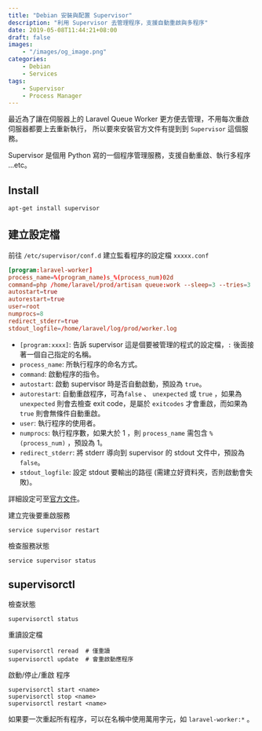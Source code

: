 ```yaml
---
title: "Debian 安裝與配置 Supervisor"
description: "利用 Supervisor 去管理程序，支援自動重啟與多程序"
date: 2019-05-08T11:44:21+08:00
draft: false
images:
    - "/images/og_image.png"
categories:
    - Debian
    - Services
tags:
    - Supervisor
    - Process Manager
---
```


最近為了讓在伺服器上的 Laravel Queue Worker 更方便去管理，不用每次重啟伺服器都要上去重新執行，
所以要來安裝官方文件有提到到 `Supervisor` 這個服務。

Supervisor 是個用 Python 寫的一個程序管理服務，支援自動重啟、執行多程序 ...etc。

<!--more-->

## Install
```bash
apt-get install supervisor
```

## 建立設定檔
前往 `/etc/supervisor/conf.d` 建立監看程序的設定檔 `xxxxx.conf`

```conf
[program:laravel-worker]
process_name=%(program_name)s_%(process_num)02d
command=php /home/laravel/prod/artisan queue:work --sleep=3 --tries=3
autostart=true
autorestart=true
user=root
numprocs=8
redirect_stderr=true
stdout_logfile=/home/laravel/log/prod/worker.log
```
- `[program:xxxx]`: 告訴 supervisor 這是個要被管理的程式的設定檔，`:` 後面接著一個自己指定的名稱。
- `process_name`: 所執行程序的命名方式。
- `command`: 啟動程序的指令。
- `autostart`: 啟動 supervisor 時是否自動啟動，預設為 `true`。
- `autorestart`: 自動重啟程序，可為`false` 、 `unexpected` 或 `true` ，如果為 `unexpected` 
則會去檢查 exit code，是屬於 `exitcodes` 才會重啟，而如果為 `true` 則會無條件自動重啟。
- `user`: 執行程序的使用者。
- `numprocs`: 執行程序數，如果大於 1 ，則 `process_name` 需包含 `%(process_num)` ，預設為 1。
- `redirect_stderr`: 將 stderr 導向到 supervisor 的 stdout 文件中，預設為 `false`。
- `stdout_logfile`: 設定 stdout 要輸出的路徑 (需建立好資料夾，否則啟動會失敗)。

詳細設定可至[官方文件](http://supervisord.org/configuration.html)。


建立完後要重啟服務
```
service supervisor restart
```

檢查服務狀態
```
service supervisor status 
```

## supervisorctl

檢查狀態
```
supervisorctl status
```

重讀設定檔
```
supervisorctl reread  # 僅重讀
supervisorctl update  # 會重啟動應程序
```

啟動/停止/重啟 程序
```
supervisorctl start <name>
supervisorctl stop <name>
supervisorctl restart <name>
```
如果要一次重起所有程序，可以在名稱中使用萬用字元，如 `laravel-worker:*` 。



